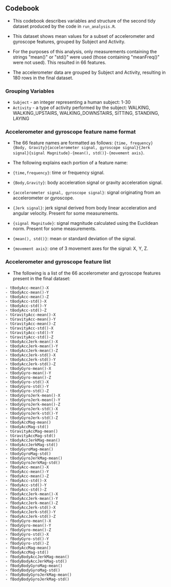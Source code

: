 ## Codebook

- This codebook describes variables and structure of the second tidy dataset produced by the code in `run_analysis.R`. 

- This dataset shows mean values for a subset of accelerometer and gyroscope features, grouped by Subject and Activity.

- For the purposes of this analysis, only measurements containing the strings "mean()" or "std()" were used (those containing "meanFreq()" were not used). This resulted in 66 features.

- The accelerometer data are grouped by Subject and Activity, resulting in 180 rows in the final dataset.


### Grouping Variables

- `Subject` - an integer representing a human subject: 1-30
- `Activity` - a type of activity performed by the subject: WALKING, WALKING_UPSTAIRS, WALKING_DOWNSTAIRS, SITTING, STANDING, LAYING


### Accelerometer and gyroscope feature name format

- The 66 feature names are formatted as follows: `{time, frequency}{Body, Gravity}{accelerometer signal, gyroscope signal}{Jerk signal}{signal Magnitude}-{mean(), std()}-{movement axis}`. 

- The following explains each portion of a feature name:

- `{time,frequency}`: time or frequency signal.
- `{Body,Gravity}`: body acceleration signal or gravity acceleration signal.
- `{accelerometer signal, gyroscope signal}`: signal originating from an accelerometer or gyroscope.
- `{Jerk signal}`: jerk signal derived from body linear acceleration and angular velocity. Present for some measurements.
- `{signal Magnitude}`: signal magnitude calculated using the Euclidean norm. Present for some measurements.
- `{mean(), std()}`: mean or standard deviation of the signal.
- `{movement axis}`: one of 3 movement axes for the signal: X, Y, Z.


### Accelerometer and gyroscope feature list
- The following is a list of the 66 accelerometer and gyroscope features present in the final dataset:

```
- tBodyAcc-mean()-X
- tBodyAcc-mean()-Y
- tBodyAcc-mean()-Z
- tBodyAcc-std()-X
- tBodyAcc-std()-Y
- tBodyAcc-std()-Z
- tGravityAcc-mean()-X
- tGravityAcc-mean()-Y
- tGravityAcc-mean()-Z
- tGravityAcc-std()-X
- tGravityAcc-std()-Y
- tGravityAcc-std()-Z
- tBodyAccJerk-mean()-X
- tBodyAccJerk-mean()-Y
- tBodyAccJerk-mean()-Z
- tBodyAccJerk-std()-X
- tBodyAccJerk-std()-Y
- tBodyAccJerk-std()-Z
- tBodyGyro-mean()-X
- tBodyGyro-mean()-Y
- tBodyGyro-mean()-Z
- tBodyGyro-std()-X
- tBodyGyro-std()-Y
- tBodyGyro-std()-Z
- tBodyGyroJerk-mean()-X
- tBodyGyroJerk-mean()-Y
- tBodyGyroJerk-mean()-Z
- tBodyGyroJerk-std()-X
- tBodyGyroJerk-std()-Y
- tBodyGyroJerk-std()-Z
- tBodyAccMag-mean()
- tBodyAccMag-std()
- tGravityAccMag-mean()
- tGravityAccMag-std()
- tBodyAccJerkMag-mean()
- tBodyAccJerkMag-std()
- tBodyGyroMag-mean()
- tBodyGyroMag-std()
- tBodyGyroJerkMag-mean()
- tBodyGyroJerkMag-std()
- fBodyAcc-mean()-X
- fBodyAcc-mean()-Y
- fBodyAcc-mean()-Z
- fBodyAcc-std()-X
- fBodyAcc-std()-Y
- fBodyAcc-std()-Z
- fBodyAccJerk-mean()-X
- fBodyAccJerk-mean()-Y
- fBodyAccJerk-mean()-Z
- fBodyAccJerk-std()-X
- fBodyAccJerk-std()-Y
- fBodyAccJerk-std()-Z
- fBodyGyro-mean()-X
- fBodyGyro-mean()-Y
- fBodyGyro-mean()-Z
- fBodyGyro-std()-X
- fBodyGyro-std()-Y
- fBodyGyro-std()-Z
- fBodyAccMag-mean()
- fBodyAccMag-std()
- fBodyBodyAccJerkMag-mean()
- fBodyBodyAccJerkMag-std()
- fBodyBodyGyroMag-mean()
- fBodyBodyGyroMag-std()
- fBodyBodyGyroJerkMag-mean()
- fBodyBodyGyroJerkMag-std()
```